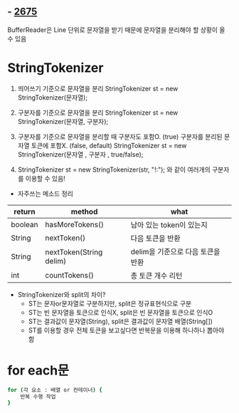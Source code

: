 ## - [2675](https://www.acmicpc.net/problem/2675)

BufferReader은 Line 단위로 문자열을 받기 때문에 문자열을 분리해야 할 상황이 올 수 있음
# StringTokenizer
1. 띄어쓰기 기준으로 문자열을 분리
StringTokenizer st = new StringTokenizer(문자열); 

2. 구분자를 기준으로 문자열을 분리
StringTokenizer st = new StringTokenizer(문자열, 구분자);

3. 구분자를 기준으로 문자열을 분리할 때 구분자도 포함O. (true)
구분자를 분리된 문자열 토큰에 포함X. (false, default) 
StringTokenizer st = new StringTokenizer(문자열 , 구분자 , true/false);

4. StringTokenizer st = new StringTokenizer(str, "!:");
와 같이 여러개의 구분자를 이용할 수 있음!

- 자주쓰는 메소드 정리

| return | method | what |
| ------ | ------ | ---- |
| boolean | hasMoreTokens() | 남아 있는 token이 있는지 |
| String | nextToken() | 다음 토큰을 반환 |
| String | nextToken(String delim) | delim을 기준으로 다음 토큰을 반환 |
| int | countTokens() | 총 토큰 개수 리턴 |

- StringTokenizer와 split의 차이?
    - ST는 문자or문자열로 구분하지만, split은 정규표현식으로 구분
    - ST는 빈 문자열을 토큰으로 인식X, split은 빈 문자열을 토큰으로 인식O
    - ST는 결과값이 문자열(String), split은 결과값이 문자열 배열(String[])
    - ST를 이용할 경우 전체 토큰을 보고싶다면 반복문을 이용해 하나하나 뽑아야 함

# for each문
```sh
for (각 요소 : 배열 or 컨테이너) {
    반복 수행 작업
}
```

